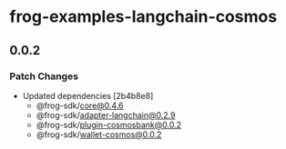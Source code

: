 # frog-examples-langchain-cosmos

## 0.0.2

### Patch Changes

- Updated dependencies [2b4b8e8]
  - @frog-sdk/core@0.4.6
  - @frog-sdk/adapter-langchain@0.2.9
  - @frog-sdk/plugin-cosmosbank@0.0.2
  - @frog-sdk/wallet-cosmos@0.0.2
